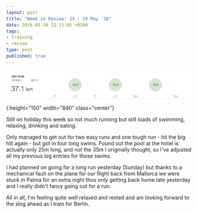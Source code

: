 ```yaml
---
layout: post
title: "Week in Review: 23 - 29 May '16"
date: 2016-05-30 12:13:05 +0100
tags:
- training
- review
type: post
published: true
---
```


![Week in Review: 23 - 29 May '16](/assets/week-in-review-23-29May16.png){:height="150" width="840" class="center"}

Still on holiday this week so not much running but still loads of swimming, relaxing, drinking and eating.

Only managed to get out for two easy runs and one tough run - hit the big hill again - but got in four long swims.
Found out the pool at the hotel is actually only 25m long, and not the 35m I originally thought, so I've adjusted all my previous log entries for those swims.

I had planned on going for a long run yesterday (Sunday) but thanks to a mechanical fault on the plane for our flight back from Mallorca we were stuck in Palma for an extra night thus only getting back home late yesterday and I really didn't fancy going out for a run.

All in all, I'm feeling quite well relaxed and rested and am looking forward to the slog ahead as I train for Berlin.
